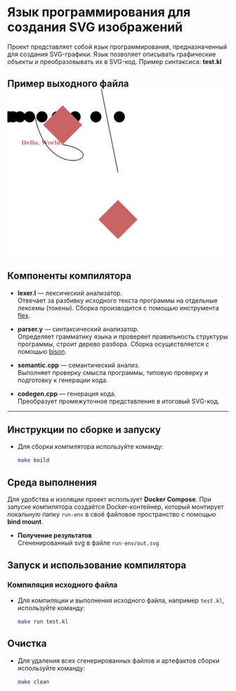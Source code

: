 # Язык программирования для создания SVG изображений

Проект представляет собой язык программирования, предназначенный для создания SVG-графики. Язык позволяет описывать графические объекты и преобразовывать их в SVG-код.
Пример синтаксиса: **test.kl**

Пример выходного файла
![SVG изображение](example.svg)
---

## Компоненты компилятора

- **lexer.l** — лексический анализатор.  
  Отвечает за разбивку исходного текста программы на отдельные лексемы (токены). Сборка производится с помощью инструмента [flex](https://github.com/westes/flex).

- **parser.y** — синтаксический анализатор.  
  Определяет грамматику языка и проверяет правильность структуры программы, строит дерево разбора. Сборка осуществляется с помощью [bison](https://www.gnu.org/software/bison/).

- **semantic.cpp** — семантический анализ.  
  Выполняет проверку смысла программы, типовую проверку и подготовку к генерации кода.

- **codegen.cpp** — генерация кода.  
  Преобразует промежуточное представление в итоговый SVG-код.

---

## Инструкции по сборке и запуску

- Для сборки компилятора используйте команду:
  ```bash
  make build

## Среда выполнения

Для удобства и изоляции проект использует **Docker Compose**. При запуске компилятора создаётся Docker-контейнер, который монтирует локальную папку `run-env` в своё файловое пространство с помощью **bind mount**.

- **Получение результатов**  
  Сгененированный svg в файле `run-env/out.svg`
## Запуск и использование компилятора

### Компиляция исходного файла

- Для компиляции и выполнения исходного файла, например `test.kl`, используйте команду:

  ```bash
  make run test.kl

## Очистка

- Для удаления всех сгенерированных файлов и артефактов сборки используйте команду:

  ```bash
  make clean
